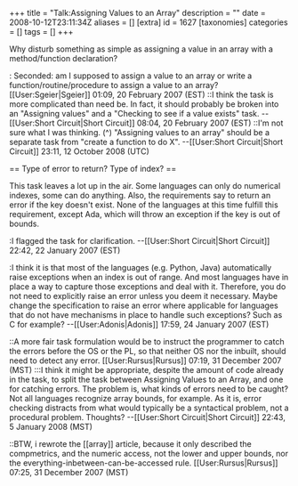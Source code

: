 +++
title = "Talk:Assigning Values to an Array"
description = ""
date = 2008-10-12T23:11:34Z
aliases = []
[extra]
id = 1627
[taxonomies]
categories = []
tags = []
+++

Why disturb something as simple as assigning a value in an array with a method/function
declaration?

: Seconded: am I supposed to assign a value to an array or write a function/routine/procedure to assign a value to an array? [[User:Sgeier|Sgeier]] 01:09, 20 February 2007 (EST)
::I think the task is more complicated than need be.  In fact, it should probably be broken into an "Assigning values" and a "Checking to see if a value exists" task. --[[User:Short Circuit|Short Circuit]] 08:04, 20 February 2007 (EST)
::I'm not sure what I was thinking. (^)  "Assigning values to an array" should be a separate task from "create a function to do X". --[[User:Short Circuit|Short Circuit]] 23:11, 12 October 2008 (UTC)

== Type of error to return?  Type of index? ==

This task leaves a lot up in the air.   Some languages can only do numerical indexes, some can do anything.   Also, the requirements say to return an error if the key doesn't exist.  None of the languages at this time fulfill this requirement, except Ada, which will throw an exception if the key is out of bounds.

:I flagged the task for clarification. --[[User:Short Circuit|Short Circuit]] 22:42, 22 January 2007 (EST)

:I think it is that most of the languages (e.g. Python, Java) automatically raise exceptions when an index is out of range. And most languages have in place a way to capture those exceptions and deal with it. Therefore, you do not need to explicitly raise an error unless you deem it necessary. Maybe change the specification to raise an error where applicable for languages that do not have mechanisms in place to handle such exceptions? Such as C for example? --[[User:Adonis|Adonis]] 17:59, 24 January 2007 (EST)

::A more fair task formulation would be to instruct the programmer to catch the errors before the OS or the PL, so that neither OS nor the inbuilt, should need to detect any error. [[User:Rursus|Rursus]] 07:19, 31 December 2007 (MST)
:::I think it might be appropriate, despite the amount of code already in the task, to split the task between Assigning Values to an Array, and one for catching errors.  The problem is, what kinds of errors need to be caught?  Not all languages recognize array bounds, for example. As it is, error checking distracts from what would typically be a syntactical problem, not a procedural problem. Thoughts? --[[User:Short Circuit|Short Circuit]] 22:43, 5 January 2008 (MST)

::BTW, i rewrote the [[array]] article, because it only described the compmetrics, and the numeric access, not the lower and upper bounds, nor the everything-inbetween-can-be-accessed rule. [[User:Rursus|Rursus]] 07:25, 31 December 2007 (MST)
